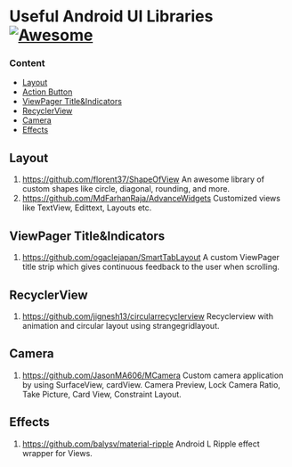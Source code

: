 # Useful Android UI Libraries [![Awesome](https://www.gstatic.com/devrel-devsite/va3a0eb1ff00a004a87e2f93101f27917d794beecfd23556fc6d8627bba2ff3cf/android/images/lockup.svg)](https://mindorks.com/android/store)

### Content

* [Layout](#layout)
* [Action Button](#action_button)
* [ViewPager Title&Indicators](#viewpager_indicators/#viewpager_title)
* [RecyclerView](#recyclerView)
* [Camera](#camera)
* [Effects](#effects)




## Layout
1. https://github.com/florent37/ShapeOfView An awesome library of custom shapes like circle, diagonal, rounding, and more.
2. https://github.com/MdFarhanRaja/AdvanceWidgets Customized views like TextView, Edittext, Layouts etc.

## ViewPager Title&Indicators
1. https://github.com/ogaclejapan/SmartTabLayout A custom ViewPager title strip which gives continuous feedback to the user when scrolling.

## RecyclerView
1. https://github.com/jignesh13/circularrecyclerview Recyclerview with animation and circular layout using strangegridlayout.

## Camera
1. https://github.com/JasonMA606/MCamera Custom camera application by using SurfaceView, cardView. Camera Preview, Lock Camera Ratio, Take Picture, Card View, Constraint Layout.

## Effects
1. https://github.com/balysv/material-ripple Android L Ripple effect wrapper for Views.
